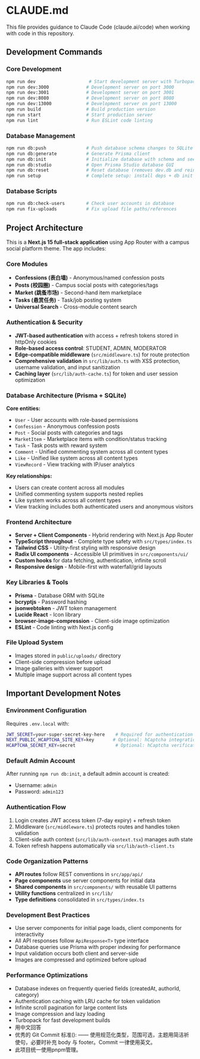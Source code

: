 # CLAUDE.md

This file provides guidance to Claude Code (claude.ai/code) when working with code in this repository.

## Development Commands

### Core Development
```bash
npm run dev                    # Start development server with Turbopack (port 3000)
npm run dev:3000              # Development server on port 3000
npm run dev:3001              # Development server on port 3001
npm run dev:8080              # Development server on port 8080
npm run dev:13000             # Development server on port 13000
npm run build                 # Build production version
npm run start                 # Start production server
npm run lint                  # Run ESLint code linting
```

### Database Management
```bash
npm run db:push               # Push database schema changes to SQLite
npm run db:generate           # Generate Prisma client
npm run db:init               # Initialize database with schema and seed data (creates admin user)
npm run db:studio             # Open Prisma Studio database GUI
npm run db:reset              # Reset database (removes dev.db and reinitializes)
npm run setup                 # Complete setup: install deps + db init
```

### Database Scripts
```bash
npm run db:check-users        # Check user accounts in database
npm run fix-uploads           # Fix upload file paths/references
```

## Project Architecture

This is a **Next.js 15 full-stack application** using App Router with a campus social platform theme. The app includes:

### Core Modules
- **Confessions (表白墙)** - Anonymous/named confession posts
- **Posts (校园圈)** - Campus social posts with categories/tags
- **Market (跳蚤市场)** - Second-hand item marketplace
- **Tasks (悬赏任务)** - Task/job posting system
- **Universal Search** - Cross-module content search

### Authentication & Security
- **JWT-based authentication** with access + refresh tokens stored in httpOnly cookies
- **Role-based access control**: STUDENT, ADMIN, MODERATOR
- **Edge-compatible middleware** (`src/middleware.ts`) for route protection
- **Comprehensive validation** in `src/lib/auth.ts` with XSS protection, username validation, and input sanitization
- **Caching layer** (`src/lib/auth-cache.ts`) for token and user session optimization

### Database Architecture (Prisma + SQLite)
**Core entities:**
- `User` - User accounts with role-based permissions
- `Confession` - Anonymous confession posts
- `Post` - Social posts with categories and tags
- `MarketItem` - Marketplace items with condition/status tracking
- `Task` - Task posts with reward system
- `Comment` - Unified commenting system across all content types
- `Like` - Unified like system across all content types
- `ViewRecord` - View tracking with IP/user analytics

**Key relationships:**
- Users can create content across all modules
- Unified commenting system supports nested replies
- Like system works across all content types
- View tracking includes both authenticated users and anonymous visitors

### Frontend Architecture
- **Server + Client Components** - Hybrid rendering with Next.js App Router
- **TypeScript throughout** - Complete type safety with `src/types/index.ts`
- **Tailwind CSS** - Utility-first styling with responsive design
- **Radix UI components** - Accessible UI primitives in `src/components/ui/`
- **Custom hooks** for data fetching, authentication, infinite scroll
- **Responsive design** - Mobile-first with waterfall/grid layouts

### Key Libraries & Tools
- **Prisma** - Database ORM with SQLite
- **bcryptjs** - Password hashing
- **jsonwebtoken** - JWT token management
- **Lucide React** - Icon library
- **browser-image-compression** - Client-side image optimization
- **ESLint** - Code linting with Next.js config

### File Upload System
- Images stored in `public/uploads/` directory
- Client-side compression before upload
- Image galleries with viewer support
- Multiple image support across all content types

## Important Development Notes

### Environment Configuration
Requires `.env.local` with:
```bash
JWT_SECRET=your-super-secret-key-here    # Required for authentication
NEXT_PUBLIC_HCAPTCHA_SITE_KEY=key       # Optional: hCaptcha integration
HCAPTCHA_SECRET_KEY=secret               # Optional: hCaptcha verification
```

### Default Admin Account
After running `npm run db:init`, a default admin account is created:
- Username: `admin`
- Password: `admin123`

### Authentication Flow
1. Login creates JWT access token (7-day expiry) + refresh token
2. Middleware (`src/middleware.ts`) protects routes and handles token validation
3. Client-side auth context (`src/lib/auth-context.tsx`) manages auth state
4. Token refresh happens automatically via `src/lib/auth-client.ts`

### Code Organization Patterns
- **API routes** follow REST conventions in `src/app/api/`
- **Page components** use server components for initial data
- **Shared components** in `src/components/` with reusable UI patterns
- **Utility functions** centralized in `src/lib/`
- **Type definitions** consolidated in `src/types/index.ts`

### Development Best Practices
- Use server components for initial page loads, client components for interactivity
- All API responses follow `ApiResponse<T>` type interface
- Database queries use Prisma with proper indexing for performance
- Input validation occurs both client and server-side
- Images are compressed and optimized before upload

### Performance Optimizations
- Database indexes on frequently queried fields (createdAt, authorId, category)
- Authentication caching with LRU cache for token validation
- Infinite scroll pagination for large content lists
- Image compression and lazy loading
- Turbopack for fast development builds
- 用中文回答
- 优秀的 Git Commit 标准<type>(<scope>): <subject> —— 使用规范化类型，范围可选，主题用简洁祈使句，必要时补充 body 与 footer。Commit 一律使用英文。
- 此项目统一使用pnpm管理。